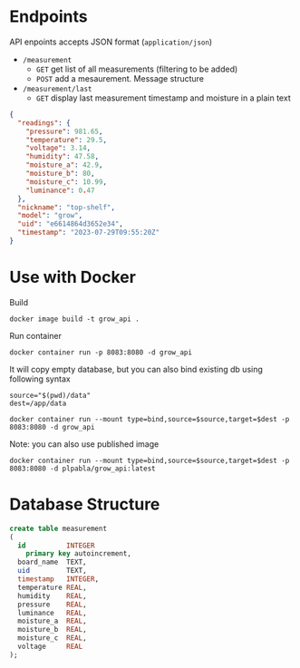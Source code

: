 # Endpoints
API enpoints accepts JSON format (`application/json`)
* `/measurement` 
  * `GET` get list of all measurements (filtering to be added)
  * `POST` add a mesaurement. Message structure
* `/measurement/last`
  * `GET` display last measurement timestamp and moisture in a plain text

```json
{
  "readings": {
    "pressure": 981.65,
    "temperature": 29.5,
    "voltage": 3.14,
    "humidity": 47.58,
    "moisture_a": 42.9,
    "moisture_b": 80,
    "moisture_c": 10.99,
    "luminance": 0.47
  },
  "nickname": "top-shelf",
  "model": "grow",
  "uid": "e6614864d3652e34",
  "timestamp": "2023-07-29T09:55:20Z"
}
```

# Use with Docker
Build
```
docker image build -t grow_api .
```

Run container
```
docker container run -p 8083:8080 -d grow_api
```

It will copy empty database, but you can also bind existing db using following syntax
```
source="$(pwd)/data"
dest=/app/data

docker container run --mount type=bind,source=$source,target=$dest -p 8083:8080 -d grow_api
```

Note: you can also use published image
```
docker container run --mount type=bind,source=$source,target=$dest -p 8083:8080 -d plpabla/grow_api:latest
```

# Database Structure
```SQL
create table measurement
(
  id          INTEGER
    primary key autoincrement,
  board_name  TEXT,
  uid         TEXT,
  timestamp   INTEGER,
  temperature REAL,
  humidity    REAL,
  pressure    REAL,
  luminance   REAL,
  moisture_a  REAL,
  moisture_b  REAL,
  moisture_c  REAL,
  voltage     REAL
);

```
